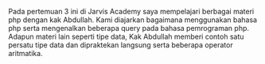 Pada pertemuan 3 ini di Jarvis Academy saya mempelajari berbagai materi php dengan kak Abdullah. Kami diajarkan bagaimana menggunakan bahasa php serta mengenalkan beberapa query pada bahasa pemrograman php. Adapun materi lain seperti tipe data, Kak Abdullah memberi contoh satu persatu tipe data dan dipraktekan langsung serta beberapa operator aritmatika.
